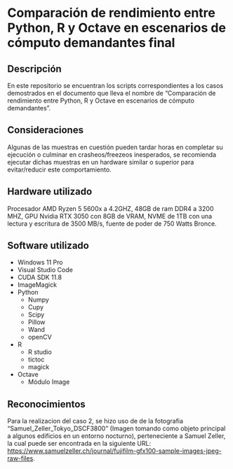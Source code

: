 # Comparación de rendimiento entre Python, R y Octave en escenarios de cómputo demandantes final

## Descripción

 En este repositorio se encuentran los scripts correspondientes a los casos demostrados en el documento que lleva el nombre de “Comparación de rendimiento entre Python, R y Octave en escenarios de cómputo demandantes”.

## Consideraciones

Algunas de las muestras en cuestión pueden tardar horas en completar su ejecución o culminar en crasheos/freezeos inesperados, se recomienda ejecutar dichas muestras en un hardware similar o superior para evitar/reducir este comportamiento.

## Hardware utilizado 

Procesador AMD Ryzen 5 5600x a 4.2GHZ, 48GB de ram DDR4 a 3200 MHZ, GPU Nvidia RTX 3050 con 8GB de VRAM, NVME de 1TB con una lectura y escritura de 3500 MB/s, fuente de poder de 750 Watts Bronce.

## Software utilizado
- Windows 11 Pro
- Visual Studio Code
- CUDA SDK 11.8
- ImageMagick
- Python
    - Numpy
    - Cupy
    - Scipy
    - Pillow
    - Wand
    - openCV
- R
    - R studio
    - tictoc
    - magick
- Octave
    - Módulo Image

## Reconocimientos

Para la realizacion del caso 2, se hizo uso de de la fotografia “Samuel_Zeller_Tokyo_DSCF3800” (Imagen tomando como objeto principal a algunos edificios en un entorno nocturno),  perteneciente a Samuel Zeller, la cual puede ser encontrada en la siguiente URL: https://www.samuelzeller.ch/journal/fujifilm-gfx100-sample-images-jpeg-raw-files. 
